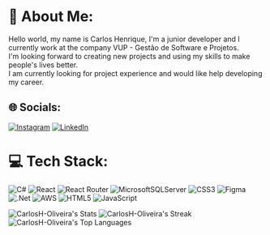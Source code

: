 # 💫 About Me:
Hello world, my name is Carlos Henrique, I'm a junior developer and I currently work at the company VUP - Gestão de Software e Projetos.<br>I'm looking forward to creating new projects and using my skills to make people's lives better.<br>I am currently looking for project experience and would like help developing my career.


## 🌐 Socials:
[![Instagram](https://img.shields.io/badge/Instagram-%23E4405F.svg?logo=Instagram&logoColor=white)](https://instagram.com/@aresyrcarlos) [![LinkedIn](https://img.shields.io/badge/LinkedIn-%230077B5.svg?logo=linkedin&logoColor=white)](https://linkedin.com/in/carlos-henrique-oliveira-a77308218/) 

# 💻 Tech Stack:
![C#](https://img.shields.io/badge/c%23-%23239120.svg?style=for-the-badge&logo=csharp&logoColor=white) ![React](https://img.shields.io/badge/react-%2320232a.svg?style=for-the-badge&logo=react&logoColor=%2361DAFB) ![React Router](https://img.shields.io/badge/React_Router-CA4245?style=for-the-badge&logo=react-router&logoColor=white) ![MicrosoftSQLServer](https://img.shields.io/badge/Microsoft%20SQL%20Server-CC2927?style=for-the-badge&logo=microsoft%20sql%20server&logoColor=white) ![CSS3](https://img.shields.io/badge/css3-%231572B6.svg?style=for-the-badge&logo=css3&logoColor=white) ![Figma](https://img.shields.io/badge/figma-%23F24E1E.svg?style=for-the-badge&logo=figma&logoColor=white) ![.Net](https://img.shields.io/badge/.NET-5C2D91?style=for-the-badge&logo=.net&logoColor=white) ![AWS](https://img.shields.io/badge/AWS-%23FF9900.svg?style=for-the-badge&logo=amazon-aws&logoColor=white) ![HTML5](https://img.shields.io/badge/html5-%23E34F26.svg?style=for-the-badge&logo=html5&logoColor=white) ![JavaScript](https://img.shields.io/badge/javascript-%23323330.svg?style=for-the-badge&logo=javascript&logoColor=%23F7DF1E)

![CarlosH-Oliveira's Stats](https://github-readme-stats.vercel.app/api?username=CarlosH-Oliveira&theme=gruvbox&show_icons=true&hide_border=true&count_private=false)
![CarlosH-Oliveira's Streak](https://github-readme-streak-stats.herokuapp.com/?user=CarlosH-Oliveira&theme=gruvbox&hide_border=true)
![CarlosH-Oliveira's Top Languages](https://github-readme-stats.vercel.app/api/top-langs/?username=CarlosH-Oliveira&theme=gruvbox&show_icons=true&hide_border=true&layout=compact)
